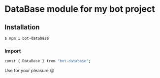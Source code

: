 # DataBase module for my bot project

## Installation
```sh
$ npm i bot-database
```

### Import
```sh
const { DataBase } from "bot-database";
```

Use for your pleasure 😜